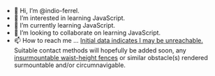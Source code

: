 - 👋 Hi, I’m @indio-ferrel.
- 👀 I’m interested in learning JavaScript.
- 🌱 I’m currently learning JavaScript.
- 💞️ I’m looking to collaborate on learning JavaScript.
- 📫 How to reach me ... <a href="tvtropes.org/pmwiki/pmwiki.php/Main/ICantReachIt">Initial data indicates I may be unreachable.</a>  Suitable contact methods will hopefully be added soon, any <a href="tvtropes.org/pmwiki/pmwiki.php/Main/InsurmountableWaistHeightFence">insurmountable waist-height fences</a> or similar obstacle(s) rendered surmountable and/or circumnavigable.

<!--
<img src="upload.wikimedia.org/wikipedia/commons/thumb/a/ab/Tennel_Cheshire_proof.png/330px-Tennel_Cheshire_proof.png" alt="John Tenniel's 1865 illustration of Lewis Carroll's Cheshire Cat">
-->

<!---
indio-ferrel/indio-ferrel is a ✨ special ✨ repository because its `README.md` (this file) appears on your GitHub profile.
You can click the Preview link to take a look at your changes.
--->
